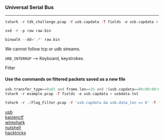 ### Universal Serial Bus

---

```php
tshark -r tdk_challenge.pcap -Y usb.capdata -T fields -e usb.capdata > raw

xxd -r -p raw raw.bin

binwalk --dd='.*' raw.bin 
```

We cannot follow tcp or udb streams. 

`URB_INTERRUP` --> Keyboard, keystrokes.

Filter

#### Use the commands on filtered packets saved as a new file
```php
usb.transfer_type==0x01 and frame.len==35 and !(usb.capdata==00:00:00:00:00:00:00:00)
tshark -r example.pcap -T fields -e usb.capdata > usbdata.txt
```
```php
tshark -r ./Flag_Filter.pcap -Y 'usb.capdata && usb.data_len == 8' -T fields -e usb.capdata | sed 's/../:&/g2' > keystroke.txt
```

[usb](https://ctf-wiki.mahaloz.re/misc/traffic/protocols/USB/)  
[kaizenctf](https://abawazeeer.medium.com/kaizen-ctf-2018-reverse-engineer-usb-keystrok-from-pcap-file-2412351679f4)  
[wireshark](https://wiki.wireshark.org/USB)  
[nutshell](https://www.beyondlogic.org/usbnutshell/usb4.shtml#Interrupt)  
[hacktricks](https://book.hacktricks.xyz/generic-methodologies-and-resources/basic-forensic-methodology/pcap-inspection/usb-keystrokes)
